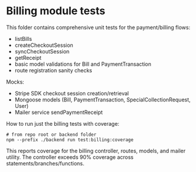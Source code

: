 # Billing module tests

This folder contains comprehensive unit tests for the payment/billing flows:
- listBills
- createCheckoutSession
- syncCheckoutSession
- getReceipt
- basic model validations for Bill and PaymentTransaction
- route registration sanity checks

Mocks:
- Stripe SDK checkout session creation/retrieval
- Mongoose models (Bill, PaymentTransaction, SpecialCollectionRequest, User)
- Mailer service sendPaymentReceipt

How to run just the billing tests with coverage:

```
# from repo root or backend folder
npm --prefix ./backend run test:billing:coverage
```

This reports coverage for the billing controller, routes, models, and mailer utility. The controller exceeds 90% coverage across statements/branches/functions.